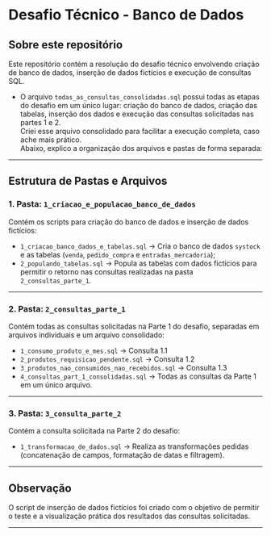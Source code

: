 # Desafio Técnico - Banco de Dados

## Sobre este repositório

Este repositório contém a resolução do desafio técnico envolvendo criação de banco de dados, inserção de dados fictícios e execução de consultas SQL.

- O arquivo `todas_as_consultas_consolidadas.sql` possui todas as etapas do desafio em um único lugar: criação do banco de dados, criação das tabelas, inserção dos dados e execução das consultas solicitadas nas partes 1 e 2.  
  Criei esse arquivo consolidado para facilitar a execução completa, caso ache mais prático.  
  Abaixo, explico a organização dos arquivos e pastas de forma separada:

---

## Estrutura de Pastas e Arquivos

### 1. Pasta: `1_criacao_e_populacao_banco_de_dados`
Contém os scripts para criação do banco de dados e inserção de dados fictícios:
- `1_criacao_banco_dados_e_tabelas.sql` -> Cria o banco de dados `systock` e as tabelas (`venda`, `pedido_compra` e `entradas_mercadoria`);
- `2_populando_tabelas.sql` -> Popula as tabelas com dados fictícios para permitir o retorno nas consultas realizadas na pasta `2_consultas_parte_1`.

---

### 2. Pasta: `2_consultas_parte_1`
Contém todas as consultas solicitadas na Parte 1 do desafio, separadas em arquivos individuais e um arquivo consolidado:
- `1_consumo_produto_e_mes.sql` -> Consulta 1.1
- `2_produtos_requisicao_pendente.sql` -> Consulta 1.2
- `3_produtos_nao_consumidos_nao_recebidos.sql` -> Consulta 1.3
- `4_consultas_part_1_consolidadas.sql` -> Todas as consultas da Parte 1 em um único arquivo.

---

### 3. Pasta: `3_consulta_parte_2`
Contém a consulta solicitada na Parte 2 do desafio:
- `1_transformacao_de_dados.sql` -> Realiza as transformações pedidas (concatenação de campos, formatação de datas e filtragem).

---

## Observação
O script de inserção de dados fictícios foi criado com o objetivo de permitir o teste e a visualização prática dos resultados das consultas solicitadas.

---
